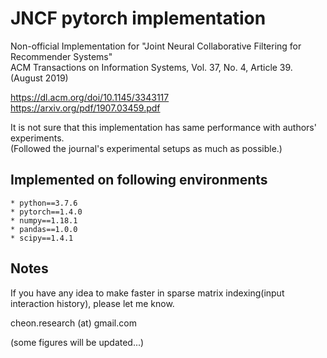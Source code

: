 # JNCF pytorch implementation

Non-official Implementation for "Joint Neural Collaborative Filtering for Recommender Systems"  
ACM Transactions on Information Systems, Vol. 37, No. 4, Article 39. (August 2019)  

https://dl.acm.org/doi/10.1145/3343117  
https://arxiv.org/pdf/1907.03459.pdf  

It is not sure that this implementation has same performance with authors' experiments.  
(Followed the journal's experimental setups as much as possible.)  

## Implemented on following environments
	* python==3.7.6
	* pytorch==1.4.0
	* numpy==1.18.1
	* pandas==1.0.0
	* scipy==1.4.1

## Notes
If you have any idea to make faster in sparse matrix indexing(input interaction history), please let me know.  
  
  
cheon.research (at) gmail.com  

(some figures will be updated...)